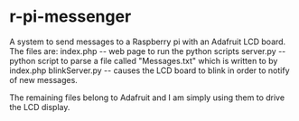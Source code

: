 r-pi-messenger
==============

A system to send messages to a Raspberry pi with an Adafruit LCD board.
The files are:
index.php -- web page to run the python scripts
server.py -- python script to parse a file called "Messages.txt" which is written to by index.php
blinkServer.py -- causes the LCD board to blink in order to notify of new messages.

The remaining files belong to Adafruit and I am simply using them to drive the LCD display.
